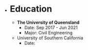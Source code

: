 - # Education
	- **The University of Queensland**
		- Date: Sep 2017 - Jun 2021
		- Major: Civil Engineering
	- University of Southern California
		- Date: